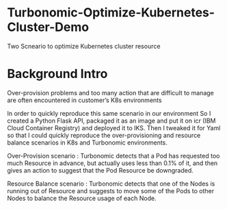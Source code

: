 # Turbonomic-Optimize-Kubernetes-Cluster-Demo
Two Scneario to optimize Kubernetes cluster resource 

# Background Intro
Over-provision problems and too many action that are difficult to manage are often encountered in customer’s K8s environments

In order to quickly reproduce this same scenario in our environment
So I created a Python Flask API, packaged it as an image and put it on icr (IBM Cloud Container Registry) and deployed it to IKS.
Then I tweaked it for Yaml so that I could quickly reproduce the over-provisioning and resource balance scenarios in K8s and Turbonomic environments.

Over-Provision scenario :
Turbonomic detects that a Pod has requested too much Resource in advance, but actually uses less than 0.1% of it, and then gives an action to suggest that the Pod Resource be downgraded.

Resource Balance scenario :
Turbonomic detects that one of the Nodes is running out of Resource and suggests to move some of the Pods to other Nodes to balance the Resource usage of each Node.
